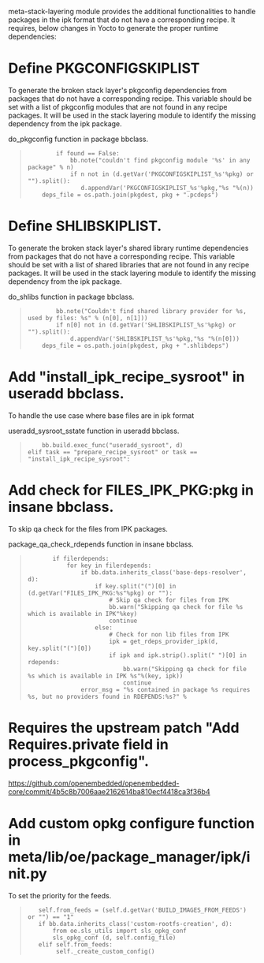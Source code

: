 meta-stack-layering module provides the additional functionalities to handle packages in the ipk format that do not have a corresponding recipe. It requires, below changes in Yocto to generate the proper runtime dependencies:
 
# Define PKGCONFIGSKIPLIST
To generate the broken stack layer's pkgconfig dependencies from packages that do not have a corresponding recipe.
This variable should be set with a list of pkgconfig modules that are not found in any recipe packages. It will be used in the stack layering module to identify the missing dependency from the ipk package.

do_pkgconfig function in package bbclass.
>             if found == False:
>                 bb.note("couldn't find pkgconfig module '%s' in any package" % n)
>                 if n not in (d.getVar('PKGCONFIGSKIPLIST_%s'%pkg) or "").split():
>                    d.appendVar('PKGCONFIGSKIPLIST_%s'%pkg,"%s "%(n))
>         deps_file = os.path.join(pkgdest, pkg + ".pcdeps")

# Define SHLIBSKIPLIST.
To generate the broken stack layer's shared library runtime dependencies from packages that do not have a corresponding recipe.
This variable should be set with a list of shared libraries that are not found in any recipe packages. It will be used in the stack layering module to identify the missing dependency from the ipk package.

do_shlibs function in package bbclass.
>             bb.note("Couldn't find shared library provider for %s, used by files: %s" % (n[0], n[1]))
>             if n[0] not in (d.getVar('SHLIBSKIPLIST_%s'%pkg) or "").split():
>                 d.appendVar('SHLIBSKIPLIST_%s'%pkg,"%s "%(n[0]))
>         deps_file = os.path.join(pkgdest, pkg + ".shlibdeps")


# Add "install_ipk_recipe_sysroot" in useradd bbclass.
To handle the use case where base files are in ipk format

useradd_sysroot_sstate function in useradd bbclass.
>         bb.build.exec_func("useradd_sysroot", d)
>     elif task == "prepare_recipe_sysroot" or task == "install_ipk_recipe_sysroot":

# Add check for FILES_IPK_PKG:pkg in insane bbclass.
To skip qa check for the files from IPK packages.

package_qa_check_rdepends function in insane bbclass.
>            if filerdepends:
>                for key in filerdepends:
>                    if bb.data.inherits_class('base-deps-resolver', d):
>                        if key.split("(")[0] in (d.getVar("FILES_IPK_PKG:%s"%pkg) or ""):
>                            # Skip qa check for files from IPK
>                            bb.warn("Skipping qa check for file %s which is available in IPK"%key)
>                            continue
>                        else:
>                            # Check for non lib files from IPK
>                            ipk = get_rdeps_provider_ipk(d, key.split("(")[0])
>                            if ipk and ipk.strip().split(" ")[0] in rdepends:
>                                bb.warn("Skipping qa check for file %s which is available in IPK %s"%(key, ipk))
>                                continue
>                    error_msg = "%s contained in package %s requires %s, but no providers found in RDEPENDS:%s?" %

# Requires the upstream patch "Add Requires.private field in process_pkgconfig".

https://github.com/openembedded/openembedded-core/commit/4b5c8b7006aae2162614ba810ecf4418ca3f36b4

# Add custom opkg configure function in meta/lib/oe/package_manager/ipk/__init__.py
To set the priority for the feeds.

>        self.from_feeds = (self.d.getVar('BUILD_IMAGES_FROM_FEEDS') or "") == "1"
>        if bb.data.inherits_class('custom-rootfs-creation', d):
>            from oe.sls_utils import sls_opkg_conf
>            sls_opkg_conf (d, self.config_file)
>        elif self.from_feeds:
>             self._create_custom_config()

